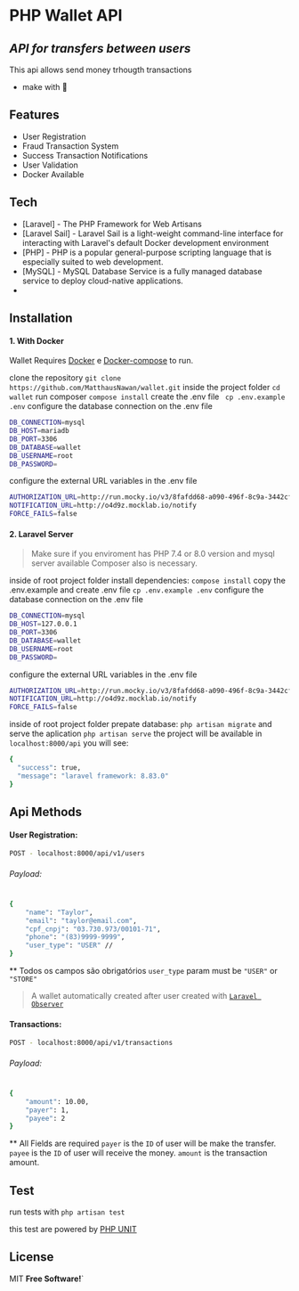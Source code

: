 # PHP Wallet API
## _API for transfers between users_

This api allows send money trhougth transactions
- make with 💚 

## Features
- User Registration
- Fraud Transaction System
- Success Transaction Notifications
- User Validation
- Docker Available

## Tech

- [Laravel] - The PHP Framework for Web Artisans
- [Laravel Sail] - Laravel Sail is a light-weight command-line interface for interacting with Laravel's default Docker development environment
- [PHP] - PHP is a popular general-purpose scripting language that is especially suited to web development.
- [MySQL] - MySQL Database Service is a fully managed database service to deploy cloud-native applications.
- 
## Installation

#### 1. With Docker
Wallet Requires [Docker](https://www.docker.com/) e [Docker-compose](https://docs.docker.com/compose/install/) to run.

clone the repository
```git clone https://github.com/MatthausNawan/wallet.git```
inside the project folder
```cd wallet```
run composer
```compose install```
create the .env file
``` cp .env.example .env```
configure the database connection on the .env file 
```sh
DB_CONNECTION=mysql
DB_HOST=mariadb
DB_PORT=3306
DB_DATABASE=wallet
DB_USERNAME=root
DB_PASSWORD=
```
configure the external URL variables in the .env file
```sh
AUTHORIZATION_URL=http://run.mocky.io/v3/8fafdd68-a090-496f-8c9a-3442cf30dae6
NOTIFICATION_URL=http://o4d9z.mocklab.io/notify
FORCE_FAILS=false
```


#### 2. Laravel Server
> Make sure if you enviroment has PHP 7.4 or 8.0 version and mysql server available
> Composer also is necessary.

inside of root project folder install dependencies:
```compose install```
copy the .env.example and create .env file
```cp .env.example .env```
configure the database connection on the .env file 
```sh
DB_CONNECTION=mysql
DB_HOST=127.0.0.1
DB_PORT=3306
DB_DATABASE=wallet
DB_USERNAME=root
DB_PASSWORD=
```
configure the external URL variables in the .env file
```sh
AUTHORIZATION_URL=http://run.mocky.io/v3/8fafdd68-a090-496f-8c9a-3442cf30dae6
NOTIFICATION_URL=http://o4d9z.mocklab.io/notify
FORCE_FAILS=false
```
inside of root project folder prepate database:
```php artisan migrate```
and serve the aplication
```php artisan serve```
the project will be available in ```localhost:8000/api```
you will see:
```sh
{
  "success": true,
  "message": "laravel framework: 8.83.0"
}
```

## Api Methods
#### User Registration:
```sh
POST - localhost:8000/api/v1/users
```
###### Payload:
#
```sh
{
    "name": "Taylor",
    "email": "taylor@email.com",
    "cpf_cnpj": "03.730.973/00101-71",
    "phone": "(83)9999-9999",
    "user_type": "USER" //
}
```
** Todos os campos são obrigatórios
```user_type``` param must be ```"USER"``` or ```"STORE"```
> A wallet automatically created after user created with [```Laravel Observer```](https://laravel.com/docs/8.x/eloquent#observers)

#### Transactions:
```sh
POST - localhost:8000/api/v1/transactions
```
###### Payload:
#
```sh
{
	"amount": 10.00,
	"payer": 1,
	"payee": 2
}
```

** All Fields are required
```payer``` is the ```ID``` of user will be make the transfer.
```payee``` is the ```ID``` of user will receive the money.
```amount``` is the transaction amount.

## Test
run tests with
```php artisan test```

this test are powered by [PHP UNIT](https://phpunit.readthedocs.io/en/9.5/)
## License
MIT
**Free Software!**`